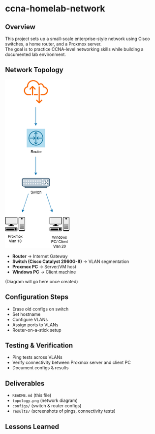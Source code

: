 # ccna-homelab-network

## Overview
This project sets up a small-scale enterprise-style network using Cisco switches, a home router, and a Proxmox server.  
The goal is to practice CCNA-level networking skills while building a documented lab environment.

## Network Topology
![Lab Topology](Topology.png)
- **Router** → Internet Gateway  
- **Switch (Cisco Catalyst 2960G-8)** → VLAN segmentation  
- **Proxmox PC** → Server/VM host  
- **Windows PC** → Client machine  

(Diagram will go here once created)

## Configuration Steps
- Erase old configs on switch  
- Set hostname  
- Configure VLANs  
- Assign ports to VLANs  
- Router-on-a-stick setup  

## Testing & Verification
- Ping tests across VLANs  
- Verify connectivity between Proxmox server and client PC  
- Document configs & results  

## Deliverables
- `README.md` (this file)  
- `topology.png` (network diagram)  
- `configs/` (switch & router configs)  
- `results/` (screenshots of pings, connectivity tests)

## Lessons Learned
